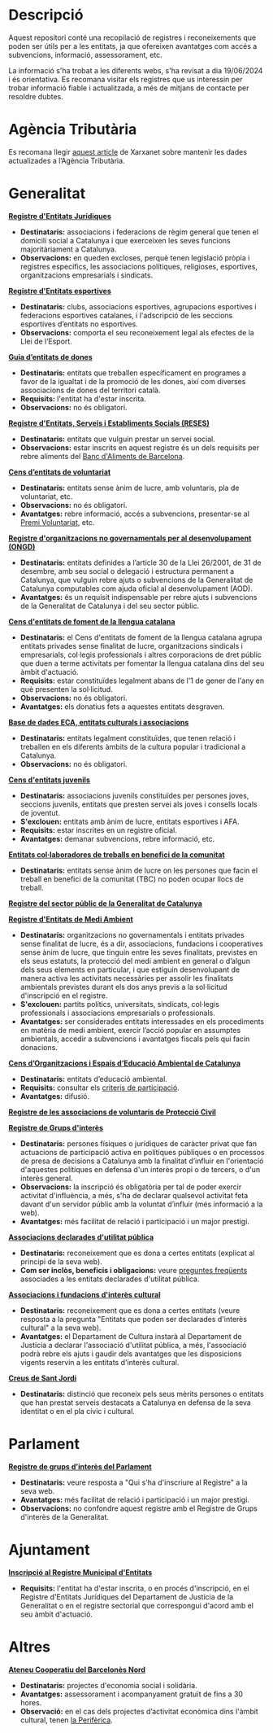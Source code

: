 # Descripció

Aquest repositori conté una recopilació de registres i reconeixements que poden ser útils per a les entitats, ja que ofereixen avantatges com accés a subvencions, informació, assessorament, etc.

La informació s'ha trobat a les diferents webs, s'ha revisat a dia 19/06/2024 i és orientativa. Es recomana visitar els registres que us interessin per trobar informació fiable i actualitzada, a més de mitjans de contacte per resoldre dubtes.

# Agència Tributària

Es recomana llegir [aquest article](https://xarxanet.org/economic/recursos/com-es-pot-accedir-i-modificar-les-dades-censals-de-lentitat) de Xarxanet sobre mantenir les dades actualizades a l’Agència Tributària.

# Generalitat

**[Registre d'Entitats Jurídiques](https://justicia.gencat.cat/ca/ambits/dret_i_entitats_juridiques/associacions/)**

-   **Destinataris:** associacions i federacions de règim general que tenen el domicili social a Catalunya i que exerceixen les seves funcions majoritàriament a Catalunya.
-   **Observacions:** en queden excloses, perquè tenen legislació pròpia i registres específics, les associacions polítiques, religioses, esportives, organitzacions empresarials i sindicats.

**[Registre d'Entitats esportives](https://esport.gencat.cat/ca/arees_dactuacio/entitats-esportives/)**

-   **Destinataris:** clubs, associacions esportives, agrupacions esportives i federacions esportives catalanes, i l'adscripció de les seccions esportives d’entitats no esportives.
-   **Observacions:** comporta el seu reconeixement legal als efectes de la Llei de l’Esport.

**[Guia d’entitats de dones](https://dones.gencat.cat/ca/ambits/entitats/Guia_Entitats/index.html/)**

-   **Destinataris:** entitats que treballen específicament en programes a favor de la igualtat i de la promoció de les dones, així com diverses associacions de dones del territori català.
-   **Requisits:** l'entitat ha d'estar inscrita.
-   **Observacions:** no és obligatori.

**[Registre d'Entitats, Serveis i Establiments Socials (RESES)](https://dretssocials.gencat.cat/ca/ambits_tematics/serveis_socials/entitats_serveis_i_equipaments_socials/RESES/)**

-   **Destinataris:** entitats que vulguin prestar un servei social.
-   **Observacions:** estar inscrits en aquest registre és un dels requisits per rebre aliments del [Banc d'Aliments de Barcelona](https://www.bancdelsaliments.org/ca/com-rebre-aliments/).

**[Cens d’entitats de voluntariat](https://voluntariat.gencat.cat/entitats/cens-dentitats-de-voluntariat/)**

-   **Destinataris:** entitats sense ànim de lucre, amb voluntaris, pla de voluntariat, etc.
-   **Observacions:** no és obligatori.
-   **Avantatges:** rebre informació, accés a subvencions, presentar-se al [Premi Voluntariat](https://voluntariat.gencat.cat/entitats/premi-voluntariat/), etc.

**[Registre d'organitzacions no governamentals per al desenvolupament (ONGD)](https://cooperaciocatalana.gencat.cat/ca/detalls/Article/registre_ongd_article)**

-   **Destinataris:** entitats definides a l’article 30 de la Llei 26/2001, de 31 de desembre, amb seu social o delegació i estructura permanent a Catalunya, que vulguin rebre ajuts o subvencions de la Generalitat de Catalunya computables com ajuda oficial al desenvolupament (AOD).
-   **Avantatges:** és un requisit indispensable per rebre ajuts i subvencions de la Generalitat de Catalunya i del seu sector públic.

**[Cens d'entitats de foment de la llengua catalana](https://llengua.gencat.cat/ca/serveis/entitats/cens-entitats/entitats-cens/)**

-   **Destinataris:** el Cens d'entitats de foment de la llengua catalana agrupa entitats privades sense finalitat de lucre, organitzacions sindicals i empresarials, col·legis professionals i altres corporacions de dret públic que duen a terme activitats per fomentar la llengua catalana dins del seu àmbit d'actuació.
-   **Requisits:** estar constituïdes legalment abans de l'1 de gener de l'any en què presenten la sol·licitud.
-   **Observacions:** no és obligatori.
-   **Avantatges:** els donatius fets a aquestes entitats desgraven.

**[Base de dades ECA, entitats culturals i associacions](https://cultura.gencat.cat/ca/departament/estructura_i_adreces/organismes/dgcpt/03_associacionisme/01_bd_entitats/)**

-   **Destinataris:** entitats legalment constituïdes, que tenen relació i treballen en els diferents àmbits de la cultura popular i tradicional a Catalunya.
-   **Observacions:** no és obligatori.

**[Cens d'entitats juvenils](https://dretssocials.gencat.cat/ca/ambits_tematics/joventut/associacionisme_i_participacio/cens_d_entitats_juvenils/index.html)**

-   **Destinataris:** associacions juvenils constituïdes per persones joves, seccions juvenils, entitats que presten servei als joves i consells locals de joventut.
-   **S'exclouen:** entitats amb ànim de lucre, entitats esportives i AFA.
-   **Requisits:** estar inscrites en un registre oficial.
-   **Avantatges:** demanar subvencions, rebre informació, etc.

**[Entitats col·laboradores de treballs en benefici de la comunitat](https://justicia.gencat.cat/ca/ambits/mesures_penals_alternativ/programes/treballs_benefici/)**

-   **Destinataris:** entitats sense ànim de lucre on les persones que facin el treball en benefici de la comunitat (TBC) no poden ocupar llocs de treball.

**[Registre del sector públic de la Generalitat de Catalunya](https://economia.gencat.cat/ca/ambits-actuacio/entitats-sector-public/)**

**[Registre d'Entitats de Medi Ambient](https://mediambient.gencat.cat/ca/05_ambits_dactuacio/educacio_i_sostenibilitat/tercer_sector_ambiental/registre_dentitats/)**

-   **Destinataris:** organitzacions no governamentals i entitats privades sense finalitat de lucre, és a dir, associacions, fundacions i cooperatives sense ànim de lucre, que tinguin entre les seves finalitats, previstes en els seus estatuts, la protecció del medi ambient en general o d’algun dels seus elements en particular, i que estiguin desenvolupant de manera activa les activitats necessàries per assolir les finalitats ambientals previstes durant els dos anys previs a la sol·licitud d'inscripció en el registre.
-   **S'exclouen:** partits polítics, universitats, sindicats, col·legis professionals i associacions empresarials o professionals.
-   **Avantatges:** ser considerades entitats interessades en els procediments en matèria de medi ambient, exercir l’acció popular en assumptes ambientals, accedir a subvencions i avantatges fiscals pels qui facin donacions.

**[Cens d’Organitzacions i Espais d’Educació Ambiental de Catalunya](https://scea.cat/cens-dequipaments-entitats-i-empreses-deducacio-ambiental/)**

-   **Destinataris:** entitats d’educació ambiental.
-   **Requisits:** consultar els [criteris de participació](https://scea.cat/wp-content/uploads/2020/11/SCEA_CRITERIS_MapaEntitats.pdf).
-   **Avantatges:** difusió.

**[Registre de les associacions de voluntaris de Protecció Civil](https://interior.gencat.cat/ca/arees_dactuacio/proteccio_civil/Voluntariat-de-Proteccio-Civil/)**

**[Registre de Grups d'interès](https://governobert.gencat.cat/ca/transparencia/grups-interes/)**

-   **Destinataris:** persones físiques o jurídiques de caràcter privat que fan actuacions de participació activa en polítiques públiques o en processos de presa de decisions a Catalunya amb la finalitat d’influir en l'orientació d'aquestes polítiques en defensa d'un interès propi o de tercers, o d'un interès general.
-   **Observacions:** la inscripció és obligatòria per tal de poder exercir activitat d'influència, a més, s'ha de declarar qualsevol activitat feta davant d'un servidor públic amb la voluntat d’influir (més informació a la web).
-   **Avantatges:** més facilitat de relació i participació i un major prestigi.

**[Associacions declarades d'utilitat pública](https://justicia.gencat.cat/ca/ambits/dret_i_entitats_juridiques/associacions/associacions_utilitat_publica/)**

-   **Destinataris:** reconeixement que es dona a certes entitats (explicat al principi de la seva web).
-   **Com ser inclòs, beneficis i obligacions:** veure [preguntes freqüents](https://justicia.gencat.cat/ca/ambits/dret_i_entitats_juridiques/associacions/preguntes_mes_frequents/) associades a les entitats declarades d'utilitat pública.

**[Associacions i fundacions d'interès cultural](https://cultura.gencat.cat/ca/departament/estructura_i_adreces/organismes/dgcpt/03_associacionisme/02_associacions_fundacions_interes_cultural/)**

-   **Destinataris:** reconeixement que es dona a certes entitats (veure resposta a la pregunta "Entitats que poden ser declarades d'interès cultural" a la seva web).
-   **Avantatges:** el Departament de Cultura instarà al Departament de Justícia a declarar l'associació d'utilitat pública, a més, l'associació podrà rebre els ajuts i gaudir dels avantatges que les disposicions vigents reservin a les entitats d'interès cultural.

**[Creus de Sant Jordi](https://presidencia.gencat.cat/ca/ambits_d_actuacio/premis/creus-de-sant-jordi/)**

-   **Destinataris:** distinció que reconeix pels seus mèrits persones o entitats que han prestat serveis destacats a Catalunya en defensa de la seva identitat o en el pla cívic i cultural.

# Parlament

**[Registre de grups d’interès del Parlament](https://www.parlament.cat/pcat/transparencia-i-participacio/grups-interes/)**

-   **Destinataris:** veure resposta a "Qui s'ha d'inscriure al Registre" a la seva web.
-   **Avantatges:** més facilitat de relació i participació i un major prestigi.
-   **Observacions:** no confondre aquest registre amb el Registre de Grups d'interès de la Generalitat.

# Ajuntament

**[Inscripció al Registre Municipal d'Entitats](https://seu.badalona.cat/sta/CarpetaPublic/doEvent?APP_CODE=STA&PAGE_CODE=PTS_CATSERV&DETALLE=6269000171155677699500&lang=ca)**

-   **Requisits:** l'entitat ha d'estar inscrita, o en procés d'inscripció, en el Registre d'Entitats Jurídiques del Departament de Justícia de la Generalitat o en el registre sectorial que correspongui d'acord amb el seu àmbit d'actuació.

# Altres

**[Ateneu Cooperatiu del Barcelonès Nord](https://ateneubnord.cat/mapa/)**

-   **Destinataris:** projectes d'economia social i solidària.
-   **Avantatges:** assessorament i acompanyament gratuït de fins a 30 hores.
-   **Observació:** en el cas dels projectes d’activitat econòmica dins l'àmbit cultural, tenen [la Perifèrica](https://www.periferica.cat/mapa/).
